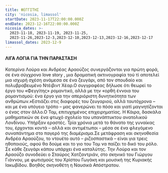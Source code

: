 ```yaml
---
title: ΦΕΓΓΙΤΗΣ
city: 'nicosia, limassol'
startDate: 2023-11-17T22:00:00.000Z
endDate: 2023-12-16T22:00:00.000Z
nicosia_dates: >-
  2023-11-18, 2023-11-19, 2023-11-25,
  2023-11-26,2023-12-3,2023-12-10,2023-12-13,2023-12-16,2023-12-17
limassol_dates: 2023-12-9
---
```


#### ΛΙΓΑ ΛΟΓΙΑ ΓΙΑ ΤΗΝ ΠΑΡΑΣΤΑΣΗ

Κατερίνα Λούρα και Ανδρέας Αραούζος συνεργάζονται για πρώτη φορά, σε ένα σύγχρονο love story , μια δραματική ακτινογραφία τού τί αποτελεί μια ισχυρή σχέση ανάμεσα σε ένα ζευγάρι, από τον σπουδαίο και πολυβραβευμένο Ντέιβιντ Χέαρ.Ο συγγραφέας δήλωσε ότι θεωρεί το έργο του «Φεγγίτης» ρομαντικό, αλλά με την «ορθή έννοια του ρομαντισμού: ένα έργο για την απεριόριστη δυνητικότητα των ανθρώπων.»Εστιάζει στις διαφορές του ζευγαριού, αλλά ταυτόχρονα – και με ένα υπόγειο τρόπο – μας φανερώνει το πόσο και γιατί μαγνητίζονται ο ένας στον άλλο.Ο Τομ, επιτυχημένος επιχειρηματίας. Η Κάιρα, δασκάλα μαθηματικών σε ένα φτωχό σχολείο του υπανάπτυκτου ανατολικού Λονδίνου. Υπήρξαν εραστές. Τρία χρόνια μετά το θάνατο της γυναίκας του, έρχονται κοντά – αλλά και αντιμέτωποι – μέσα σε ένα φλεγόμενο συναπάντημα στο παγερό της διαμέρισμα.Σε μετάφραση και σκηνοθεσία Ανδρέα Αραούζου, το ντουέτο αυτό – ριζοσπαστικά – είναι για τρεις ηθοποιούς, αφού θα δούμε και το γιο του Τομ να παίζει το δικό του ρόλο. Σε κάθε ζευγάρι κάπου υπάρχει ένα καταλύτης. Την Λούρα και τον Αραούζο συνοδεύει ο Σταύρος Χατζαντριάν, στο σκηνικό του Γιώργου Γιάννου, με φωτισμούς του Χρίστου Γωγάκη και μουσική της Κυριακής Ιακωβίδου. Βοηθός σκηνοθέτη η Ναυσικά Απόστρατου.
